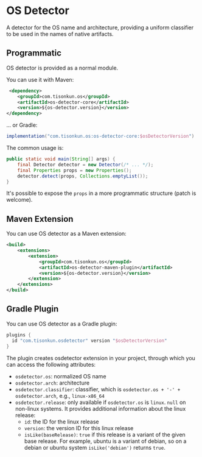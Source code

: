 # OS Detector

A detector for the OS name and architecture, providing a uniform classifier to be used in the names of native artifacts.

## Programmatic

OS detector is provided as a normal module.

You can use it with Maven:

```xml
 <dependency>
    <groupId>com.tisonkun.os</groupId>
    <artifactId>os-detector-core</artifactId>
    <version>${os-detector.version}</version>
</dependency>
```

... or Gradle:

```groovy
implementation("com.tisonkun.os:os-detector-core:$osDetectorVersion")
```

The common usage is:

```java
public static void main(String[] args) {
    final Detector detector = new Detector(/* ... */);
    final Properties props = new Properties();
    detector.detect(props, Collections.emptyList());
}
```

It's possible to expose the `props` in a more programmatic structure (patch is welcome).

## Maven Extension

You can use OS detector as a Maven extension:

```xml
<build>
    <extensions>
        <extension>
            <groupId>com.tisonkun.os</groupId>
            <artifactId>os-detector-maven-plugin</artifactId>
            <version>${os-detector.version}</version>
        </extension>
    </extensions>
</build>
```

## Gradle Plugin

You can use OS detector as a Gradle plugin:

```groovy
plugins {
  id "com.tisonkun.osdetector" version "$osDetectorVersion"
}
```

The plugin creates osdetector extension in your project, through which you can access the following attributes:

* `osdetector.os`: normalized OS name
* `osdetector.arch`: architecture
* `osdetector.classifier`: classifier, which is `osdetector.os + '-' + osdetector.arch`, e.g., `linux-x86_64`
* `osdetector.release`: only available if `osdetector.os` is `linux`. `null` on non-linux systems. It provides additional information about the linux release:
  * `id`: the ID for the linux release
  * `version`: the version ID for this linux release
  * `isLike(baseRelease)`: `true` if this release is a variant of the given base release. For example, ubuntu is a variant of debian, so on a debian or ubuntu system `isLike('debian')` returns `true`.

